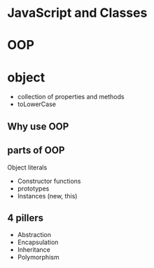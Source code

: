 # JavaScript and Classes

# OOP

# object
- collection of properties and methods
- toLowerCase

## Why use OOP

## parts of OOP

Object literals

- Constructor functions
- prototypes
- Instances (new, this)

## 4 pillers
- Abstraction
- Encapsulation
- Inheritance
- Polymorphism